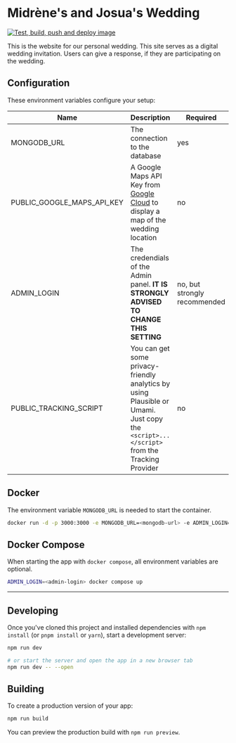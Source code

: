 # Midrène's and Josua's Wedding

[![Test, build, push and deploy image](https://github.com/Sharknoon/wedding/actions/workflows/test-build-push-and-deploy-image.yml/badge.svg)](https://github.com/Sharknoon/wedding/actions/workflows/test-build-push-and-deploy-image.yml)

This is the website for our personal wedding. This site serves as a digital wedding invitation. Users can give a response, if they are participating on the wedding.

## Configuration

These environment variables configure your setup:

| Name                       | Description                                                                                                                                                                       | Required                     | Example / Default                                                                      |
| -------------------------- | --------------------------------------------------------------------------------------------------------------------------------------------------------------------------------- | ---------------------------- | -------------------------------------------------------------------------------------- |
| MONGODB_URL                | The connection to the database                                                                                                                                                    | yes                          | mongodb://&lt;username&gt;:&lt;password&gt;@&lt;host&gt;:&lt;port&gt;/&lt;database&gt; |
| PUBLIC_GOOGLE_MAPS_API_KEY | A Google Maps API Key from [Google Cloud](https://console.cloud.google.com/marketplace/product/google/maps-embed-backend.googleapis.com) to display a map of the wedding location | no                           | SDLKFALSFJKSJGAshAHaYeSMKWvrekl2MERK342                                                |
| ADMIN_LOGIN                | The credendials of the Admin panel. **IT IS STRONGLY ADVISED TO CHANGE THIS SETTING**                                                                                             | no, but strongly recommended | admin:admin                                                                            |
| PUBLIC_TRACKING_SCRIPT     | You can get some privacy-friendly analytics by using Plausible or Umami. Just copy the `<script>...</script>` from the Tracking Provider                                          | no                           | <script src=... data-domain=...></script>                                              |

## Docker

The environment variable `MONGODB_URL` is needed to start the container.

```bash
docker run -d -p 3000:3000 -e MONGODB_URL=<mongodb-url> -e ADMIN_LOGIN=<admin-login> ghcr.io/sharknoon/wedding
```

## Docker Compose

When starting the app with `docker compose`, all environment variables are optional.

```bash
ADMIN_LOGIN=<admin-login> docker compose up
```

---

## Developing

Once you've cloned this project and installed dependencies with `npm install` (or `pnpm install` or `yarn`), start a development server:

```bash
npm run dev

# or start the server and open the app in a new browser tab
npm run dev -- --open
```

## Building

To create a production version of your app:

```bash
npm run build
```

You can preview the production build with `npm run preview`.

